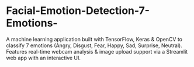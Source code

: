 # Facial-Emotion-Detection-7-Emotions-
A machine learning application built with TensorFlow, Keras &amp; OpenCV to classify 7 emotions (Angry, Disgust, Fear, Happy, Sad, Surprise, Neutral). Features real-time webcam analysis &amp; image upload support via a Streamlit web app with an interactive UI.
